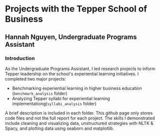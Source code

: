 # Projects with the Tepper School of Business
## Hannah Nguyen, Undergraduate Programs Assistant

### Introduction
As the Undergraduate Programs Assistant, I led research projects to inform Tepper leadership on the school's experiential learning initiatives. I completed two major projects:
- Benchmarking experiential learning in higher business education (`benchmark_analysis` folder)
- Analyzing Tepper syllabi for experiential learning implementationg(`syllabi_analysis` folder)

A brief description is included in each folder. This github page only stores code files and not the full report for each project. The skills I demonstrated include cleaning and visualizing data, unstructured strategies with NLTK & Spacy, and plotting data using seaborn and matplotlib.  